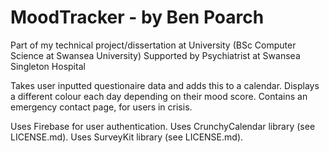# MoodTracker - by Ben Poarch

Part of my technical project/dissertation at University
(BSc Computer Science at Swansea University)
Supported by Psychiatrist at Swansea Singleton Hospital

Takes user inputted questionaire data and adds this to a calendar.
Displays a different colour each day depending on their mood score.
Contains an emergency contact page, for users in crisis.

Uses Firebase for user authentication.
Uses CrunchyCalendar library (see LICENSE.md).
Uses SurveyKit library (see LICENSE.md).
